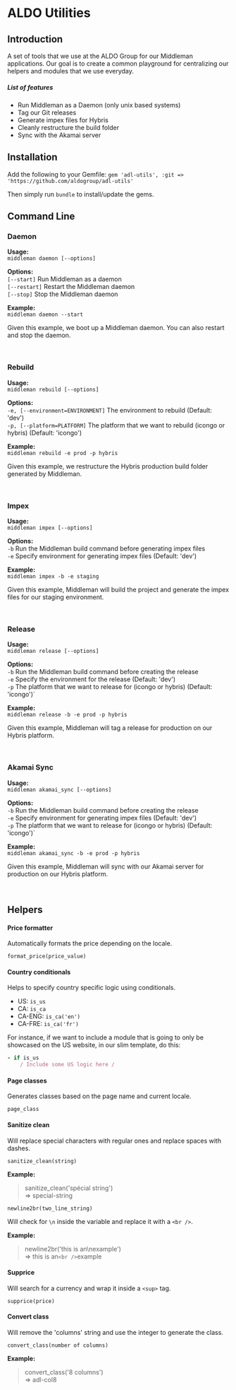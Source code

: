 # ALDO Utilities

## Introduction
A set of tools that we use at the ALDO Group for our Middleman applications. Our goal is to create a common playground for centralizing our helpers and modules that we use everyday.

##### List of features

- Run Middleman as a Daemon (only unix based systems)
- Tag our Git releases
- Generate impex files for Hybris
- Cleanly restructure the build folder
- Sync with the Akamai server

## Installation

Add the following to your Gemfile:
`gem 'adl-utils', :git => 'https://github.com/aldogroup/adl-utils'`

Then simply run `bundle` to install/update the gems.

## Command Line

### Daemon
**Usage:**  
`middleman daemon [--options]`

**Options:**  
`[--start]` Run Middleman as a daemon <br />
`[--restart]` Restart the Middleman daemon <br />
`[--stop]`  Stop the Middleman daemon

**Example:**  
`middleman daemon --start`

Given this example, we boot up a Middleman daemon. You can also restart and stop the daemon.

<br />

### Rebuild

**Usage:**  
`middleman rebuild [--options]`

**Options:**  
`-e, [--environment=ENVIRONMENT]` The environment to rebuild (Default: 'dev') <br />
`-p, [--platform=PLATFORM]` The platform that we want to rebuild (icongo or hybris) (Default: 'icongo')

**Example:**  
`middleman rebuild -e prod -p hybris`

Given this example, we restructure the Hybris production build folder generated by Middleman.

<br />

### Impex

**Usage:**  
`middleman impex [--options]`  

**Options:**  
`-b` Run the Middleman build command before generating impex files <br />
`-e` Specify environment for generating impex files (Default: 'dev')

**Example:**  
`middleman impex -b -e staging`  

Given this example, Middleman will build the project and generate the impex files for our staging environment.

<br />

### Release

**Usage:**  
`middleman release [--options]`

**Options:**  
`-b` Run the Middleman build command before creating the release <br />
`-e` Specify the environment for the release (Default: 'dev') <br />
`-p` The platform that we want to release for (icongo or hybris) (Default: 'icongo')`

**Example:**  
`middleman release -b -e prod -p hybris`

Given this example, Middleman will tag a release for production on our Hybris platform.
  
<br />

### Akamai Sync

**Usage:**  
`middleman akamai_sync [--options]`

**Options:**  
`-b` Run the Middleman build command before creating the release <br />
`-e` Specify environment for generating impex files (Default: 'dev') <br />
`-p` The platform that we want to release for (icongo or hybris) (Default: 'icongo')`

**Example:**  
`middleman akamai_sync -b -e prod -p hybris`

Given this example, Middleman will sync with our Akamai server for production on our Hybris platform.
  
<br />


## Helpers

#### Price formatter

Automatically formats the price depending on the locale.

`format_price(price_value)`

#### Country conditionals
  
Helps to specify country specific logic using conditionals.

- US: `is_us`
- CA: `is_ca`
- CA-ENG: `is_ca('en')`
- CA-FRE: `is_ca('fr')`

For instance, if we want to include a module that is going to only be showcased on the US website, in our slim template, do this:

```ruby
- if is_us
	/ Include some US logic here /
```

#### Page classes

Generates classes based on the page name and current locale.

`page_class`

#### Sanitize clean

Will replace special characters with regular ones and replace spaces with dashes.

`sanitize_clean(string)`    

**Example:**
> sanitize_clean('spécial string')  
> => special-string  

`newline2br(two_line_string)`

Will check for `\n` inside the variable and replace it with a `<br />`.

**Example:**
> newline2br('this is an\nexample')  
> => this is an`<br />`example

#### Supprice

Will search for a currency and wrap it inside a `<sup>` tag.

`supprice(price)`

#### Convert class

Will remove the 'columns' string and use the integer to generate the class.

`convert_class(number of columns)`
  
**Example:**  
> convert_class('8 columns')  
> => adl-col8
   
